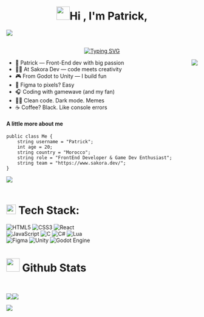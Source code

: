  ### <h1 align="center"><img src="https://media.giphy.com/media/hvRJCLFzcasrR4ia7z/giphy.gif" width="35"><b>Hi , I'm Patrick,  </b></h1>
 <img src="https://user-images.githubusercontent.com/73097560/115834477-dbab4500-a447-11eb-908a-139a6edaec5c.gif"><br><br>
  </p>
<p align="center">
<a href="https://git.io/typing-svg"><img src="https://readme-typing-svg.herokuapp.com?font=Fira+Code&pause=1000&color=48D7F7&width=435&lines=+Welcome+to+my+Github+profile+!!" alt="Typing SVG" /></a>
</p>
<img align="right" src="https://media.giphy.com/media/M9gbBd9nbDrOTu1Mqx/giphy.gif">
<ul>
 
<li>🧠 Patrick — Front-End dev with big passion
<li>👨‍💻 At Sakora Dev — code meets creativity
<li>🎮 From Godot to Unity — I build fun
<li>🎨 Figma to pixels? Easy
<li>🎧 Coding with gamewave (and my fan)
<li>🤹‍♂️ Clean code. Dark mode. Memes
<li>☕ Coffee? Black. Like console errors
</ul>

#### A little more about me
```golang
public class Me {
    string username = "Patrick";
    int age = 20;
    string country = "Morocco";
    string role = "FrontEnd Developer & Game Dev Enthusiast";
    string team = "https://www.sakora.dev/";
}
```
 
    
  <img src="https://user-images.githubusercontent.com/73097560/115834477-dbab4500-a447-11eb-908a-139a6edaec5c.gif"><br><br>
#          <img src="https://media2.giphy.com/media/QssGEmpkyEOhBCb7e1/giphy.gif?cid=ecf05e47a0n3gi1bfqntqmob8g9aid1oyj2wr3ds3mg700bl&rid=giphy.gif" width ="25"><b> </b> Tech Stack:

  ![HTML5](https://img.shields.io/badge/html5-%23E34F26.svg?style=for-the-badge&logo=html5&logoColor=white) ![CSS3](https://img.shields.io/badge/css3-%231572B6.svg?style=for-the-badge&logo=css3&logoColor=white)  ![React](https://img.shields.io/badge/react-%2320232a.svg?style=for-the-badge&logo=react&logoColor=%2361DAFB)<br/> ![JavaScript](https://img.shields.io/badge/javascript-%23323330.svg?style=for-the-badge&logo=javascript&logoColor=%23F7DF1E)    ![C](https://img.shields.io/badge/c-%2300599C.svg?style=for-the-badge&logo=c&logoColor=white) ![C#](https://img.shields.io/badge/c%23-%23239120.svg?style=for-the-badge&logo=csharp&logoColor=white)   ![Lua](https://img.shields.io/badge/lua-%232C2D72.svg?style=for-the-badge&logo=lua&logoColor=white) <br/> ![Figma](https://img.shields.io/badge/figma-%23F24E1E.svg?style=for-the-badge&logo=figma&logoColor=white) ![Unity](https://img.shields.io/badge/unity-%23000000.svg?style=for-the-badge&logo=unity&logoColor=white) ![Godot Engine](https://img.shields.io/badge/GODOT-%23FFFFFF.svg?style=for-the-badge&logo=godot-engine)
#  <img src="https://media.giphy.com/media/iY8CRBdQXODJSCERIr/giphy.gif" width="35"><b> Github Stats </b>
<br>


![](https://github-readme-stats.vercel.app/api?username=paatrike&theme=shadow_blue&hide_border=false&include_all_commits=false&count_private=false)![](https://nirzak-streak-stats.vercel.app/?user=paatrike&theme=shadow_blue&hide_border=false) 
 
 


 <img src="https://user-images.githubusercontent.com/73097560/115834477-dbab4500-a447-11eb-908a-139a6edaec5c.gif"><br><br>


